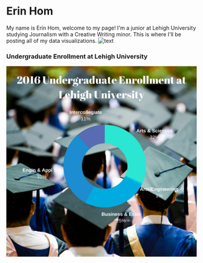 # Erin Hom
My name is Erin Hom, welcome to my page! I'm a junior at Lehigh University studying Journalism with a Creative Writing minor. This is where I'll be posting all of my data visualizations.
![text](http://cdn.pcwallart.com/images/city-street-wallpaper-4.jpg)

### Undergraduate Enrollment at Lehigh University
![text](https://github.com/erinhom/erinhom.github.io/blob/master/undergrad.png?raw=true)
